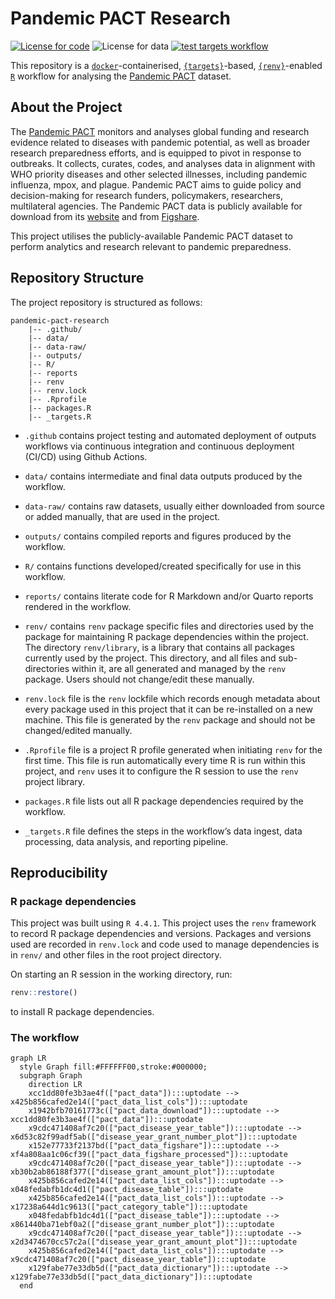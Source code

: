 
<!-- README.md is generated from README.Rmd. Please edit that file -->

# Pandemic PACT Research

<!-- badges: start -->

[![License for
code](https://img.shields.io/badge/license%20\(for%20code\)-GPL3.0-blue.svg)](https://opensource.org/licenses/gpl-3.0.html)
![License for
data](https://img.shields.io/badge/license%20\(for%20data\)-CC0-blue)
[![test targets
workflow](https://github.com/OxfordIHTM/pandemic-pact-research/actions/workflows/test-targets-workflow.yml/badge.svg)](https://github.com/OxfordIHTM/pandemic-pact-research/actions/workflows/test-targets-workflow.yml)
<!-- badges: end -->

This repository is a
[`docker`](https://www.docker.com/get-started)-containerised,
[`{targets}`](https://docs.ropensci.org/targets/)-based,
[`{renv}`](https://rstudio.github.io/renv/articles/renv.html)-enabled
[`R`](https://cran.r-project.org/) workflow for analysing the [Pandemic
PACT](https://www.pandemicpact.org/) dataset.

## About the Project

The [Pandemic PACT](https://www.pandemicpact.org/) monitors and analyses
global funding and research evidence related to diseases with pandemic
potential, as well as broader research preparedness efforts, and is
equipped to pivot in response to outbreaks. It collects, curates, codes,
and analyses data in alignment with WHO priority diseases and other
selected illnesses, including pandemic influenza, mpox, and plague.
Pandemic PACT aims to guide policy and decision-making for research
funders, policymakers, researchers, multilateral agencies. The Pandemic
PACT data is publicly available for download from its
[website](https://www.pandemicpact.org/) and from
[Figshare](https://portal.sds.ox.ac.uk/pandemicpact).

This project utilises the publicly-available Pandemic PACT dataset to
perform analytics and research relevant to pandemic preparedness.

## Repository Structure

The project repository is structured as follows:

    pandemic-pact-research
        |-- .github/
        |-- data/
        |-- data-raw/
        |-- outputs/
        |-- R/
        |-- reports
        |-- renv
        |-- renv.lock
        |-- .Rprofile
        |-- packages.R
        |-- _targets.R

  - `.github` contains project testing and automated deployment of
    outputs workflows via continuous integration and continuous
    deployment (CI/CD) using Github Actions.

  - `data/` contains intermediate and final data outputs produced by the
    workflow.

  - `data-raw/` contains raw datasets, usually either downloaded from
    source or added manually, that are used in the project.

  - `outputs/` contains compiled reports and figures produced by the
    workflow.

  - `R/` contains functions developed/created specifically for use in
    this workflow.

  - `reports/` contains literate code for R Markdown and/or Quarto
    reports rendered in the workflow.

  - `renv/` contains `renv` package specific files and directories used
    by the package for maintaining R package dependencies within the
    project. The directory `renv/library`, is a library that contains
    all packages currently used by the project. This directory, and all
    files and sub-directories within it, are all generated and managed
    by the `renv` package. Users should not change/edit these manually.

  - `renv.lock` file is the `renv` lockfile which records enough
    metadata about every package used in this project that it can be
    re-installed on a new machine. This file is generated by the `renv`
    package and should not be changed/edited manually.

  - `.Rprofile` file is a project R profile generated when initiating
    `renv` for the first time. This file is run automatically every time
    R is run within this project, and `renv` uses it to configure the R
    session to use the `renv` project library.

  - `packages.R` file lists out all R package dependencies required by
    the workflow.

  - `_targets.R` file defines the steps in the workflow’s data ingest,
    data processing, data analysis, and reporting pipeline.

## Reproducibility

### R package dependencies

This project was built using `R 4.4.1`. This project uses the `renv`
framework to record R package dependencies and versions. Packages and
versions used are recorded in `renv.lock` and code used to manage
dependencies is in `renv/` and other files in the root project
directory.

On starting an R session in the working directory, run:

``` r
renv::restore()
```

to install R package dependencies.

### The workflow

``` mermaid
graph LR
  style Graph fill:#FFFFFF00,stroke:#000000;
  subgraph Graph
    direction LR
    xcc1dd80fe3b3ae4f(["pact_data"]):::uptodate --> x425b856cafed2e14(["pact_data_list_cols"]):::uptodate
    x1942bfb70161773c(["pact_data_download"]):::uptodate --> xcc1dd80fe3b3ae4f(["pact_data"]):::uptodate
    x9cdc471408af7c20(["pact_disease_year_table"]):::uptodate --> x6d53c82f99adf5ab(["disease_year_grant_number_plot"]):::uptodate
    x152e77733f2137bd(["pact_data_figshare"]):::uptodate --> xf4a808aa1c06cf39(["pact_data_figshare_processed"]):::uptodate
    x9cdc471408af7c20(["pact_disease_year_table"]):::uptodate --> xb30b2ab86188f377(["disease_grant_amount_plot"]):::uptodate
    x425b856cafed2e14(["pact_data_list_cols"]):::uptodate --> x048fedabfb1dc4d1(["pact_disease_table"]):::uptodate
    x425b856cafed2e14(["pact_data_list_cols"]):::uptodate --> x17238a644d1c9613(["pact_category_table"]):::uptodate
    x048fedabfb1dc4d1(["pact_disease_table"]):::uptodate --> x861440ba71ebf0a2(["disease_grant_number_plot"]):::uptodate
    x9cdc471408af7c20(["pact_disease_year_table"]):::uptodate --> x2d3474670cc57c2a(["disease_year_grant_amount_plot"]):::uptodate
    x425b856cafed2e14(["pact_data_list_cols"]):::uptodate --> x9cdc471408af7c20(["pact_disease_year_table"]):::uptodate
    x129fabe77e33db5d(["pact_data_dictionary"]):::uptodate --> x129fabe77e33db5d(["pact_data_dictionary"]):::uptodate
  end
```
